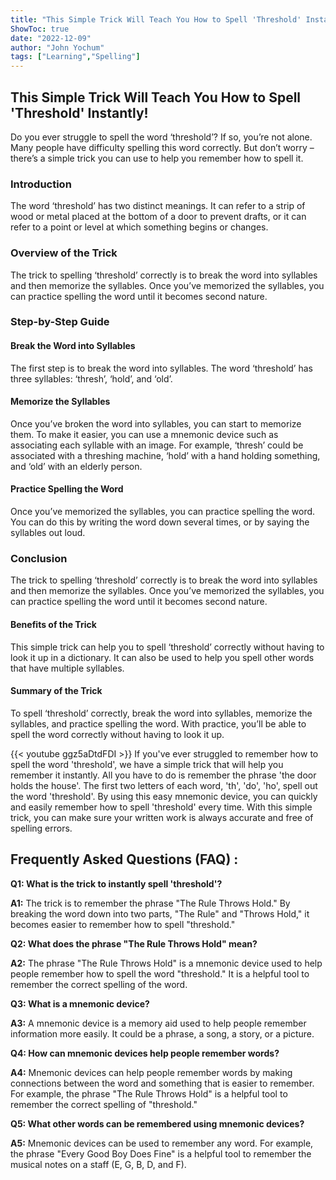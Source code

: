 ```yaml
---
title: "This Simple Trick Will Teach You How to Spell 'Threshold' Instantly!"
ShowToc: true 
date: "2022-12-09"
author: "John Yochum" 
tags: ["Learning","Spelling"]
---
```

<h2>This Simple Trick Will Teach You How to Spell 'Threshold' Instantly!</h2>

Do you ever struggle to spell the word ‘threshold’? If so, you’re not alone. Many people have difficulty spelling this word correctly. But don’t worry – there’s a simple trick you can use to help you remember how to spell it. 

<h3>Introduction</h3>

The word ‘threshold’ has two distinct meanings. It can refer to a strip of wood or metal placed at the bottom of a door to prevent drafts, or it can refer to a point or level at which something begins or changes.

<h3>Overview of the Trick</h3>

The trick to spelling ‘threshold’ correctly is to break the word into syllables and then memorize the syllables. Once you’ve memorized the syllables, you can practice spelling the word until it becomes second nature. 

<h3>Step-by-Step Guide</h3>

<h4>Break the Word into Syllables</h4>

The first step is to break the word into syllables. The word ‘threshold’ has three syllables: ‘thresh’, ‘hold’, and ‘old’. 

<h4>Memorize the Syllables</h4>

Once you’ve broken the word into syllables, you can start to memorize them. To make it easier, you can use a mnemonic device such as associating each syllable with an image. For example, ‘thresh’ could be associated with a threshing machine, ‘hold’ with a hand holding something, and ‘old’ with an elderly person. 

<h4>Practice Spelling the Word</h4>

Once you’ve memorized the syllables, you can practice spelling the word. You can do this by writing the word down several times, or by saying the syllables out loud. 

<h3>Conclusion</h3>

The trick to spelling ‘threshold’ correctly is to break the word into syllables and then memorize the syllables. Once you’ve memorized the syllables, you can practice spelling the word until it becomes second nature. 

<h4>Benefits of the Trick</h4>

This simple trick can help you to spell ‘threshold’ correctly without having to look it up in a dictionary. It can also be used to help you spell other words that have multiple syllables. 

<h4>Summary of the Trick</h4>

To spell ‘threshold’ correctly, break the word into syllables, memorize the syllables, and practice spelling the word. With practice, you’ll be able to spell the word correctly without having to look it up.

{{< youtube ggz5aDtdFDI >}} 
If you've ever struggled to remember how to spell the word 'threshold', we have a simple trick that will help you remember it instantly. All you have to do is remember the phrase 'the door holds the house'. The first two letters of each word, 'th', 'do', 'ho', spell out the word 'threshold'. By using this easy mnemonic device, you can quickly and easily remember how to spell 'threshold' every time. With this simple trick, you can make sure your written work is always accurate and free of spelling errors.

## Frequently Asked Questions (FAQ) :
**Q1: What is the trick to instantly spell 'threshold'?**

**A1:** The trick is to remember the phrase "The Rule Throws Hold." By breaking the word down into two parts, "The Rule" and "Throws Hold," it becomes easier to remember how to spell "threshold." 

**Q2: What does the phrase "The Rule Throws Hold" mean?**

**A2:** The phrase "The Rule Throws Hold" is a mnemonic device used to help people remember how to spell the word "threshold." It is a helpful tool to remember the correct spelling of the word.

**Q3: What is a mnemonic device?**

**A3:** A mnemonic device is a memory aid used to help people remember information more easily. It could be a phrase, a song, a story, or a picture.

**Q4: How can mnemonic devices help people remember words?**

**A4:** Mnemonic devices can help people remember words by making connections between the word and something that is easier to remember. For example, the phrase "The Rule Throws Hold" is a helpful tool to remember the correct spelling of "threshold."

**Q5: What other words can be remembered using mnemonic devices?**

**A5:** Mnemonic devices can be used to remember any word. For example, the phrase "Every Good Boy Does Fine" is a helpful tool to remember the musical notes on a staff (E, G, B, D, and F).





